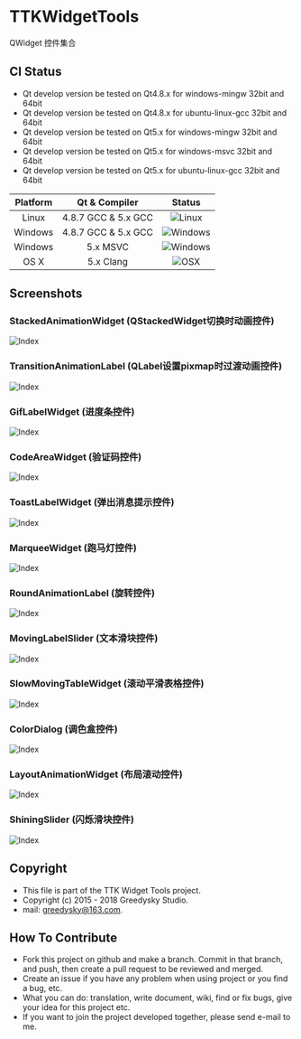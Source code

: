# TTKWidgetTools
QWidget 控件集合 

## CI Status
 * Qt develop version be tested on Qt4.8.x for windows-mingw 32bit and 64bit
 * Qt develop version be tested on Qt4.8.x for ubuntu-linux-gcc 32bit and 64bit
 * Qt develop version be tested on Qt5.x for windows-mingw 32bit and 64bit
 * Qt develop version be tested on Qt5.x for windows-msvc 32bit and 64bit
 * Qt develop version be tested on Qt5.x for ubuntu-linux-gcc 32bit and 64bit
  
| Platform | Qt & Compiler       | Status                                                                                      |
| :---:    | :---:               | :---:                                                                                       |
| Linux    | 4.8.7 GCC & 5.x GCC    | ![Linux](https://img.shields.io/wercker/ci/wercker/docs.svg)                            |
| Windows  | 4.8.7 GCC & 5.x GCC       | ![Windows](https://img.shields.io/wercker/ci/wercker/docs.svg) |
| Windows  | 5.x MSVC       | ![Windows](https://img.shields.io/wercker/ci/wercker/docs.svg) |
| OS X     | 5.x Clang     | ![OSX](https://img.shields.io/badge/build-unknown-lightgrey.svg?style=flat-square)                           |

Screenshots
----
### StackedAnimationWidget (QStackedWidget切换时动画控件)
![Index](https://github.com/Greedysky/TTKWidgetTools/blob/master/stackedAnimationWidget/res/demo.gif?raw=true)

### TransitionAnimationLabel (QLabel设置pixmap时过渡动画控件)
![Index](https://github.com/Greedysky/TTKWidgetTools/blob/master/transitionAnimationLabel/res/demo.gif?raw=true)

### GifLabelWidget (进度条控件)
![Index](https://github.com/Greedysky/TTKWidgetTools/blob/master/gifLabelWidget/res/demo.gif?raw=true)

### CodeAreaWidget (验证码控件)
![Index](https://github.com/Greedysky/TTKWidgetTools/blob/master/codeAreaWidget/res/demo.jpg?raw=true)

### ToastLabelWidget (弹出消息提示控件)
![Index](https://github.com/Greedysky/TTKWidgetTools/blob/master/toastLabel/res/demo.gif?raw=true)

### MarqueeWidget (跑马灯控件)
![Index](https://github.com/Greedysky/TTKWidgetTools/blob/master/marqueeWidget/res/demo.gif?raw=true)

### RoundAnimationLabel (旋转控件)
![Index](https://github.com/Greedysky/TTKWidgetTools/blob/master/roundAnimationLabel/res/demo.gif?raw=true)

### MovingLabelSlider (文本滑块控件)
![Index](https://github.com/Greedysky/TTKWidgetTools/blob/master/movingLabelSlider/res/demo.gif?raw=true)

### SlowMovingTableWidget (滚动平滑表格控件)
![Index](https://github.com/Greedysky/TTKWidgetTools/blob/master/slowMovingTableWidget/res/demo.gif?raw=true)

### ColorDialog (调色盒控件)
![Index](https://github.com/Greedysky/TTKWidgetTools/blob/master/colorDialog/res/demo.gif?raw=true)

### LayoutAnimationWidget (布局滚动控件)
![Index](https://github.com/Greedysky/TTKWidgetTools/blob/master/layoutAnimationWidget/res/demo.gif?raw=true)

### ShiningSlider (闪烁滑块控件)
![Index](https://github.com/Greedysky/TTKWidgetTools/blob/master/shiningSlider/res/demo.gif?raw=true)

Copyright
-------
 * This file is part of the TTK Widget Tools project.
 * Copyright (c) 2015 - 2018 Greedysky Studio.
 * mail: greedysky@163.com.
 
How To Contribute
-------
 * Fork this project on github and make a branch. Commit in that branch, and push, then create a pull request to be reviewed and merged.
 * Create an issue if you have any problem when using project or you find a bug, etc.
 * What you can do: translation, write document, wiki, find or fix bugs, give your idea for this project etc.
 * If you want to join the project developed together, please send e-mail to me.